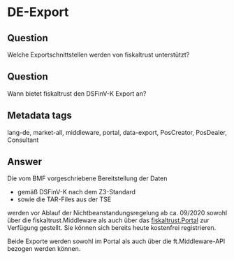 # DE-Export

## Question

Welche Exportschnittstellen werden von fiskaltrust unterstützt?

## Question

Wann bietet fiskaltrust den DSFinV-K Export an?

## Metadata tags

lang-de, market-all, middleware, portal, data-export, PosCreator, PosDealer, Consultant

## Answer

Die vom BMF vorgeschriebene Bereitstellung der Daten

* gemäß DSFinV-K nach dem Z3-Standard
* sowie die TAR-Files aus der TSE

werden vor Ablauf der Nichtbeanstandungsregelung ab ca. 09/2020 sowohl über die fiskaltrust.Middleware als auch über das [fiskaltrust.Portal](https://portal.fiskaltrust.de/) zur Verfügung gestellt. Sie können sich bereits heute kostenfrei registrieren.

Beide Exporte werden sowohl im Portal als auch über die ft.Middleware-API bezogen werden können.

